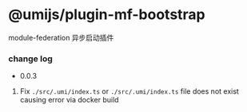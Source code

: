 # @umijs/plugin-mf-bootstrap

module-federation 异步启动插件

### change log

- 0.0.3

1.  Fix `./src/.umi/index.ts` or `./src/.umi/index.ts` file does not exist causing error via docker build
